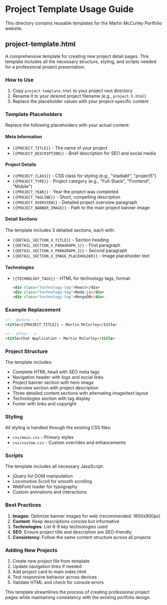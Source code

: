 # Project Template Usage Guide

This directory contains reusable templates for the Martin McCurley Portfolio website.

## project-template.html

A comprehensive template for creating new project detail pages. This template includes all the necessary structure, styling, and scripts needed for a professional project presentation.

### How to Use

1. Copy `project-template.html` to your project root directory
2. Rename it to your desired project filename (e.g., `project-5.html`)
3. Replace the placeholder values with your project-specific content

### Template Placeholders

Replace the following placeholders with your actual content:

#### Meta Information
- `{{PROJECT_TITLE}}` - The name of your project
- `{{PROJECT_DESCRIPTION}}` - Brief description for SEO and social media

#### Project Details
- `{{PROJECT_CLASS}}` - CSS class for styling (e.g., "stadiabt", "project5")
- `{{PROJECT_TYPE}}` - Project category (e.g., "Full-Stack", "Frontend", "Mobile")
- `{{PROJECT_YEAR}}` - Year the project was completed
- `{{PROJECT_TAGLINE}}` - Short, compelling description
- `{{PROJECT_OVERVIEW}}` - Detailed project overview paragraph
- `{{PROJECT_BANNER_IMAGE}}` - Path to the main project banner image

#### Detail Sections
The template includes 3 detailed sections, each with:
- `{{DETAIL_SECTION_X_TITLE}}` - Section heading
- `{{DETAIL_SECTION_X_PARAGRAPH_1}}` - First paragraph
- `{{DETAIL_SECTION_X_PARAGRAPH_2}}` - Second paragraph  
- `{{DETAIL_SECTION_X_IMAGE_PLACEHOLDER}}` - Image placeholder text

#### Technologies
- `{{TECHNOLOGY_TAGS}}` - HTML for technology tags, format:
  ```html
  <div class="technology-tag">React</div>
  <div class="technology-tag">Node.js</div>
  <div class="technology-tag">MongoDB</div>
  ```

### Example Replacement

```html
<!-- Before -->
<title>{{PROJECT_TITLE}} — Martin McCurley</title>

<!-- After -->
<title>Chat Application — Martin McCurley</title>
```

### Project Structure

The template includes:
- Complete HTML head with SEO meta tags
- Navigation header with logo and social links
- Project banner section with hero image
- Overview section with project description
- Three detailed content sections with alternating image/text layout
- Technologies section with tag display
- Footer with links and copyright

### Styling

All styling is handled through the existing CSS files:
- `css/main.css` - Primary styles
- `css/custom.css` - Custom overrides and enhancements

### Scripts

The template includes all necessary JavaScript:
- jQuery for DOM manipulation
- Locomotive Scroll for smooth scrolling
- WebFont loader for typography
- Custom animations and interactions

### Best Practices

1. **Images**: Optimize banner images for web (recommended: 1600x900px)
2. **Content**: Keep descriptions concise but informative
3. **Technologies**: List 6-8 key technologies used
4. **SEO**: Ensure project title and description are SEO-friendly
5. **Consistency**: Follow the same content structure across all projects

### Adding New Projects

1. Create new project file from template
2. Update navigation links if needed
3. Add project card to main index.html
4. Test responsive behavior across devices
5. Validate HTML and check for console errors

This template streamlines the process of creating professional project pages while maintaining consistency with the existing portfolio design. 